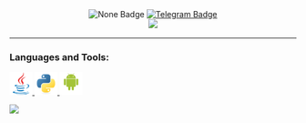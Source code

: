 <div id="header" align="center">
    <div id="badges">
    <a>
       <img src="https://img.shields.io/badge/Dmitrii Koryagin-blueviolet?style=for-the-badge&logo=none&logoColor=green" alt="None Badge"/>
    </a>
    <a href="https://t.me/Fogonrog">
      <img src="https://img.shields.io/badge/Telegram-blue?style=for-the-badge&logo=telegram&logoColor=white" alt="Telegram Badge"/>
    </a>
  </div>
  <div id="badges">
  <a>
       <img src="https://img.shields.io/badge/-Samsung IT School-3483eb"/>
    </a>
  </div>
</div>

---

<h3 align="left">Languages and Tools:</h3>
<p align="left"> 
<a href="https://www.java.com" target="_blank" rel="noreferrer"> <img src="https://raw.githubusercontent.com/devicons/devicon/master/icons/java/java-original.svg" alt="java" width="40" height="40"/> </a>
<a href="https://www.python.org" target="_blank" rel="noreferrer"> <img src="https://raw.githubusercontent.com/devicons/devicon/master/icons/python/python-original.svg" alt="python" width="40" height="40"/> </a> 
<a href="https://developer.android.com" target="_blank" rel="noreferrer"> <img src="https://raw.githubusercontent.com/devicons/devicon/master/icons/android/android-original-wordmark.svg" alt="android" width="40" height="40"/> </a>
</p>
</h3>
<a href="https://t.me/Fogonrog">
      <img src="https://img.shields.io/badge/Counter_Strike-000000?style=for-the-badge&logo=darksiders&logoColor=white"/>
    </a>

